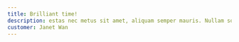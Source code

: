 ```yaml
---
title: Brilliant time!
description: estas nec metus sit amet, aliquam semper mauris. Nullam sodales nisi non ligula iaculis, et gravida tellus eleifend. In interdum maximus pharetra. Fusce!
customer: Janet Wan
---
```

